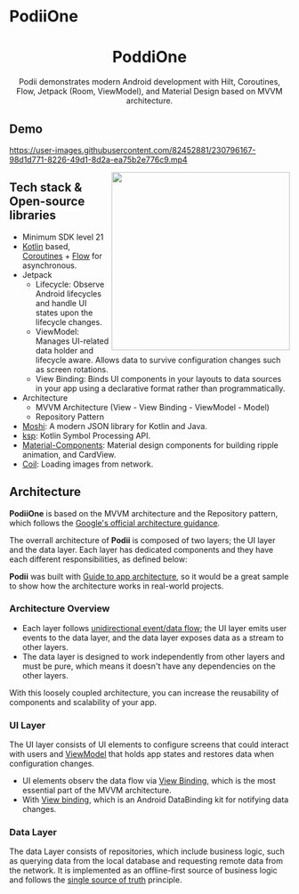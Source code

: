 # PodiiOne

<h1 align="center">PoddiOne</h1>



<p align="center">  
 Podii demonstrates modern Android development with Hilt, Coroutines, Flow, Jetpack (Room, ViewModel), and Material Design based on MVVM architecture.
</p>



## Demo
   
https://user-images.githubusercontent.com/82452881/230796167-98d1d771-8226-49d1-8d2a-ea75b2e776c9.mp4


<img src="/previews/preview.gif" align="right" width="320"/>

## Tech stack & Open-source libraries
- Minimum SDK level 21
- [Kotlin](https://kotlinlang.org/) based, [Coroutines](https://github.com/Kotlin/kotlinx.coroutines) + [Flow](https://kotlin.github.io/kotlinx.coroutines/kotlinx-coroutines-core/kotlinx.coroutines.flow/) for asynchronous.
- Jetpack
  - Lifecycle: Observe Android lifecycles and handle UI states upon the lifecycle changes.
  - ViewModel: Manages UI-related data holder and lifecycle aware. Allows data to survive configuration changes such as screen rotations.
  - View Binding: Binds UI components in your layouts to data sources in your app using a declarative format rather than programmatically.
- Architecture
  - MVVM Architecture (View - View Binding - ViewModel - Model)
  - Repository Pattern
- [Moshi](https://github.com/square/moshi/): A modern JSON library for Kotlin and Java.
- [ksp](https://github.com/google/ksp): Kotlin Symbol Processing API.
- [Material-Components](https://github.com/material-components/material-components-android): Material design components for building ripple animation, and CardView.
- [Coil](https://github.com/coil-kt/coil): Loading images from network.


## Architecture
**PodiiOne** is based on the MVVM architecture and the Repository pattern, which follows the [Google's official architecture guidance](https://developer.android.com/topic/architecture).

The overrall architecture of **Podii** is composed of two layers; the UI layer and the data layer. Each layer has dedicated components and they have each different responsibilities, as defined below:

**Podii** was built with [Guide to app architecture](https://developer.android.com/topic/architecture), so it would be a great sample to show how the architecture works in real-world projects.


### Architecture Overview

- Each layer follows [unidirectional event/data flow](https://developer.android.com/topic/architecture/ui-layer#udf); the UI layer emits user events to the data layer, and the data layer exposes data as a stream to other layers.
- The data layer is designed to work independently from other layers and must be pure, which means it doesn't have any dependencies on the other layers.

With this loosely coupled architecture, you can increase the reusability of components and scalability of your app.

### UI Layer

The UI layer consists of UI elements to configure screens that could interact with users and [ViewModel](https://developer.android.com/topic/libraries/architecture/viewmodel) that holds app states and restores data when configuration changes.
- UI elements observ the data flow via [View Binding](https://developer.android.com/topic/libraries/view-binding), which is the most essential part of the MVVM architecture. 
- With [View binding](https://developer.android.com/topic/libraries/view-binding), which is an Android DataBinding kit for notifying data changes.

### Data Layer

The data Layer consists of repositories, which include business logic, such as querying data from the local database and requesting remote data from the network. It is implemented as an offline-first source of business logic and follows the [single source of truth](https://en.wikipedia.org/wiki/Single_source_of_truth) principle.<br>





